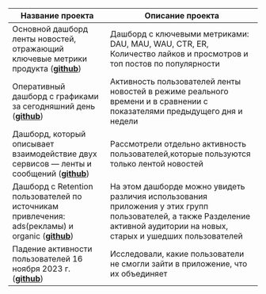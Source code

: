 |Название проекта| Описание проекта| 
|----------------|-----------------|
|Основной дашборд ленты новостей, отражающий ключевые метрики продукта (__[github](https://github.com/Darinchi/Data_Analyst_Simulator/blob/main/1_dashboards/Feed_Main_metrics.jpg)__)|Дашборд с ключевыми метриками: DAU, MAU, WAU, CTR, ER, Количество лайков и просмотров и топ постов по популярности|
|Оперативный дашборд с графиками за сегодняшний день  (__[github](https://github.com/Darinchi/Data_Analyst_Simulator/blob/main/1_dashboards/Feed_realtime.jpg)__)|Активность пользователей ленты новостей в режиме реального времени и в сравнении с показателями предыдущего дня и недели|
|Дашборд, который описывает взаимодействие двух сервисов — ленты и сообщений (__[github](https://github.com/Darinchi/Data_Analyst_Simulator/blob/main/1_dashboards/Users_activity.jpg)__)|Рассмотрели отдельно активность пользователей,которые пользуются только лентой новостей|
|Дашборд с Retention пользователей по источникам привлечения: ads(рекламы) и organic (__[github](https://github.com/Darinchi/Data_Analyst_Simulator/blob/main/1_dashboards/Retention.jpg)__)|На этом дашборде можно увидеть различия использования приложения у этих групп пользователей, а также Разделение активной аудитории на новых, старых и ушедших пользователей|
|Падение активности пользователей 16 ноября 2023 г. (__[github](https://github.com/Darinchi/Data_Analyst_Simulator/blob/main/1_dashboards/Decline_in_the_activity_16122023.jpg)__)|Исследовали, какие пользователи не смогли зайти в приложение, что их объединяет|
